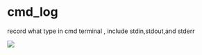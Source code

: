 # cmd_log
record what type in cmd terminal , include stdin,stdout,and stderr 

![](https://kas0n.oss-cn-hangzhou.aliyuncs.com/img/Snipaste_2022-08-07_14-02-47.png)
